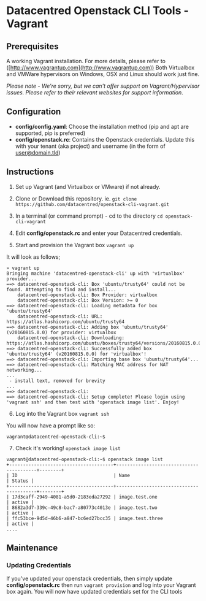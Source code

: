# Datacentred Openstack CLI Tools - Vagrant  

## Prerequisites

A working Vagrant installation. For more details, please refer to ([http://www.vagrantup.com](http://www.vagrantup.com))
Both Virtualbox and VMWare hypervisors on Windows, OSX and Linux should work just fine.  

*Please note - We're sorry, but we can't offer support on Vagrant/Hypervisor issues. Please refer to their relevant websites for support information*.

## Configuration 

* **config/config.yaml**: Choose the installation method (pip and apt are supported, pip is preferred) 
* **config/openstack.rc**: Contains the Openstack credentials. Update this with your tenant (aka project) and username (in the form of user@domain.tld)


## Instructions 

1) Set up Vagrant (and Virtualbox or VMware) if not already.

2) Clone or Download this repository. ie. ```git clone https://github.com/datacentred/openstack-cli-vagrant.git```

3) In a terminal (or command prompt) - cd to the directory ```cd openstack-cli-vagrant```

4) Edit **config/openstack.rc** and enter your Datacentred credentials. 

5) Start and provision the Vagrant box ```vagrant up```

It will look as follows;
```
» vagrant up                     
Bringing machine 'datacentred-openstack-cli' up with 'virtualbox' provider...
==> datacentred-openstack-cli: Box 'ubuntu/trusty64' could not be found. Attempting to find and install...
    datacentred-openstack-cli: Box Provider: virtualbox
    datacentred-openstack-cli: Box Version: >= 0
==> datacentred-openstack-cli: Loading metadata for box 'ubuntu/trusty64'
    datacentred-openstack-cli: URL: https://atlas.hashicorp.com/ubuntu/trusty64
==> datacentred-openstack-cli: Adding box 'ubuntu/trusty64' (v20160815.0.0) for provider: virtualbox
    datacentred-openstack-cli: Downloading: https://atlas.hashicorp.com/ubuntu/boxes/trusty64/versions/20160815.0.0/providers/virtualbox.box
==> datacentred-openstack-cli: Successfully added box 'ubuntu/trusty64' (v20160815.0.0) for 'virtualbox'!
==> datacentred-openstack-cli: Importing base box 'ubuntu/trusty64'...
==> datacentred-openstack-cli: Matching MAC address for NAT networking...
...
 - install text, removed for brevity
...
==> datacentred-openstack-cli:
==> datacentred-openstack-cli: Setup complete! Please login using 'vagrant ssh' and then test with 'openstack image list'. Enjoy!
```

6) Log into the Vagrant box ```vagrant ssh```

You will now have a prompt like so:
```
vagrant@datacentred-openstack-cli:~$
```

7) Check it's working! ```openstack image list```

```
vagrant@datacentred-openstack-cli:~$ openstack image list
+--------------------------------------+-----------------------------------------+--------+
| ID                                   | Name                                    | Status |
+--------------------------------------+-----------------------------------------+--------+
| 17d3caff-2949-4081-a5d0-2183eda27292 | image.test.one                          | active |
| 8682a3d7-339c-49c8-bac7-a80773c4013e | image.test.two                          | active |
| ffc53bce-9d5d-46b6-a847-bc6ed27bcc35 | image.test.three                        | active |
....
```

## Maintenance

### Updating Credentials

If you've updated your openstack credentials, then simply update **config/openstack.rc** then run ```vagrant provision``` and log into your Vagrant box again. You will now have updated credentials set for the CLI tools




